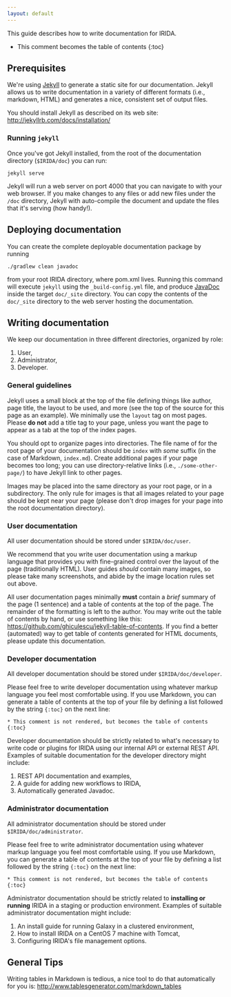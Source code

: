 ```yaml
---
layout: default
---
```


This guide describes how to write documentation for IRIDA.

* This comment becomes the table of contents
{:toc}

Prerequisites
-------------

We're using [Jekyll](http://jekyllrb.com/) to generate a static site for our documentation. Jekyll allows us to write documentation in a variety of different formats (i.e., markdown, HTML) and generates a nice, consistent set of output files.

You should install Jekyll as described on its web site: http://jekyllrb.com/docs/installation/

### Running `jekyll`

Once you've got Jekyll installed, from the root of the documentation directory (`$IRIDA/doc`) you can run:

    jekyll serve

Jekyll will run a web server on port 4000 that you can navigate to with your web browser. If you make changes to any files or add new files under the `/doc` directory, Jekyll with auto-compile the document and update the files that it's serving (how handy!).

Deploying documentation
-----------------------
You can create the complete deployable documentation package by running

    ./gradlew clean javadoc

from your root IRIDA directory, where pom.xml lives. Running this command will execute `jekyll` using the `_build-config.yml` file, and produce [JavaDoc](http://maven.apache.org/plugins/maven-javadoc-plugin/) inside the target `doc/_site` directory. You can copy the contents of the `doc/_site` directory to the web server hosting the documentation.

Writing documentation
---------------------

We keep our documentation in three different directories, organized by role:

1. User,
2. Administrator,
3. Developer.

### General guidelines

Jekyll uses a small block at the top of the file defining things like author, page title, the layout to be used, and more (see the top of the source for this page as an example). We minimally use the `layout` tag on most pages. Please **do not** add a title tag to your page, unless you want the page to appear as a tab at the top of the index pages.

You should opt to organize pages into directories. The file name of for the root page of your documentation should be `index` with *some* suffix (in the case of Markdown, `index.md`). Create additional pages if your page becomes too long; you can use directory-relative links (i.e., `./some-other-page/`) to have Jekyll link to other pages.

Images may be placed into the same directory as your root page, or in a subdirectory. The only rule for images is that all images related to your page should be kept near your page (please don't drop images for your page into the root documentation directory).

### User documentation

All user documentation should be stored under `$IRIDA/doc/user`.

We recommend that you write user documentation using a markup language that provides you with fine-grained control over the layout of the page (traditionally HTML). User guides *should* contain many images, so please take many screenshots, and abide by the image location rules set out above.

All user documentation pages minimally **must** contain a *brief* summary of the page (1 sentence) and a table of contents at the top of the page. The remainder of the formatting is left to the author. You may write out the table of contents by hand, or use something like this: https://github.com/ghiculescu/jekyll-table-of-contents. If you find a better (automated) way to get table of contents generated for HTML documents, please update this documentation.

### Developer documentation

All developer documentation should be stored under `$IRIDA/doc/developer`.

Please feel free to write developer documentation using whatever markup language you feel most comfortable using. If you use Markdown, you can generate a table of contents at the top of your file by defining a list followed by the string `{:toc}` on the next line:

    * This comment is not rendered, but becomes the table of contents
    {:toc}

Developer documentation should be strictly related to what's necessary to write code or plugins for IRIDA using our internal API or external REST API. Examples of suitable documentation for the developer directory might include:

1. REST API documentation and examples,
2. A guide for adding new workflows to IRIDA,
3. Automatically generated Javadoc.

### Administrator documentation

All administrator documentation should be stored under `$IRIDA/doc/administrator`.

Please feel free to write administrator documentation using whatever markup language you feel most comfortable using. If you use Markdown, you can generate a table of contents at the top of your file by defining a list followed by the string `{:toc}` on the next line:

    * This comment is not rendered, but becomes the table of contents
    {:toc}

Administrator documentation should be strictly related to **installing or running** IRIDA in a staging or production environment. Examples of suitable administrator documentation might include:

1. An install guide for running Galaxy in a clustered environment,
2. How to install IRIDA on a CentOS 7 machine with Tomcat,
3. Configuring IRIDA's file management options.

General Tips
------------

Writing tables in Markdown is tedious, a nice tool to do that automatically for you is: <http://www.tablesgenerator.com/markdown_tables>
